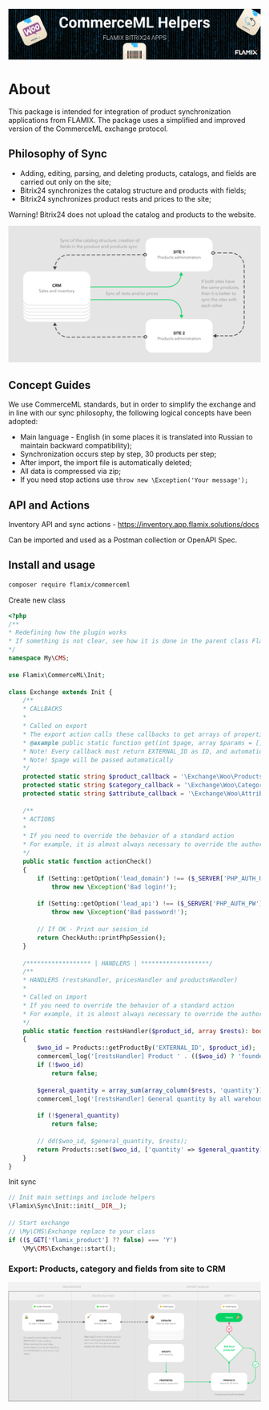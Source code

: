 ![Screenshot](img/commerceml.jpg)

# About

This package is intended for integration of product synchronization applications from FLAMIX.
The package uses a simplified and improved version of the CommerceML exchange protocol.

## Philosophy of Sync

* Adding, editing, parsing, and deleting products, catalogs, and fields are carried out only on the site;
* Bitrix24 synchronizes the catalog structure and products with fields;
* Bitrix24 synchronizes product rests and prices to the site;

Warning! Bitrix24 does not upload the catalog and products to the website.

![Screenshot](img/philosophy.svg)

## Concept Guides

We use CommerceML standards, but in order to simplify the exchange and in line with our sync philosophy, the following logical concepts have been adopted:

* Main language - English (in some places it is translated into Russian to maintain backward compatibility);
* Synchronization occurs step by step, 30 products per step;
* After import, the import file is automatically deleted;
* All data is compressed via zip;
* If you need stop actions use ``throw new \Exception('Your message');``

## API and Actions

Inventory API and sync actions - https://inventory.app.flamix.solutions/docs

Can be imported and used as a Postman collection or OpenAPI Spec.

## Install and usage

```bash
composer require flamix/commerceml
```

Create new class

```php
<?php
/**
* Redefining how the plugin works
* If something is not clear, see how it is done in the parent class Flamix\CommerceML\Init
*/
namespace My\CMS;

use Flamix\CommerceML\Init;

class Exchange extends Init {
    /**
    * CALLBACKS
    * 
    * Called on export  
    * The export action calls these callbacks to get arrays of properties to be wrapped in xml
    * @axample public static function get(int $page, array $params = []): array
    * Note! Every callback must return EXTERNAL_ID as ID, and automatically create it, if it's empty or non exist
    * Note! $page will be passed automatically
    */
    protected static string $product_callback = '\Exchange\Woo\Products';
    protected static string $category_callback = '\Exchange\Woo\Categories';
    protected static string $attribute_callback = '\Exchange\Woo\Attributes';

    /**
    * ACTIONS
    * 
    * If you need to override the behavior of a standard action
    * For example, it is almost always necessary to override the authorization action behaviors
    */
    public static function actionCheck()
    {
        if (Setting::getOption('lead_domain') !== ($_SERVER['PHP_AUTH_USER'] ?? ''))
            throw new \Exception('Bad login!');

        if (Setting::getOption('lead_api') !== ($_SERVER['PHP_AUTH_PW'] ?? ''))
            throw new \Exception('Bad password!');

        // If OK - Print our session_id
        return CheckAuth::printPhpSession();
    }

    /****************** | HANDLERS | *******************/
    /**
    * HANDLERS (restsHandler, pricesHandler and productsHandler)
    * 
    * Called on import
    * If you need to override the behavior of a standard action
    * For example, it is almost always necessary to override the authorization action behaviors
    */
    public static function restsHandler($product_id, array $rests): bool
    {
        $woo_id = Products::getProductBy('EXTERNAL_ID', $product_id);
        commerceml_log('[restsHandler] Product ' . (($woo_id) ? 'founded with WooCommerce product ID ' . $woo_id : 'not found') . ' by EXTERNAL_ID: ' . $product_id, $rests);
        if (!$woo_id)
            return false;

        $general_quantity = array_sum(array_column($rests, 'quantity'));
        commerceml_log('[restsHandler] General quantity by all warehouses ' . $general_quantity);

        if (!$general_quantity)
            return false;

        // dd($woo_id, $general_quantity, $rests);
        return Products::set($woo_id, ['quantity' => $general_quantity]);
    }
}
```

Init sync

```php
// Init main settings and include helpers
\Flamix\Sync\Init::init(__DIR__);

// Start exchange
// \My\CMS\Exchange replace to your class
if (($_GET['flamix_product'] ?? false) === 'Y')
    \My\CMS\Exchange::start();
```

### Export: Products, category and fields from site to CRM

![Screenshot](img/export.svg)

